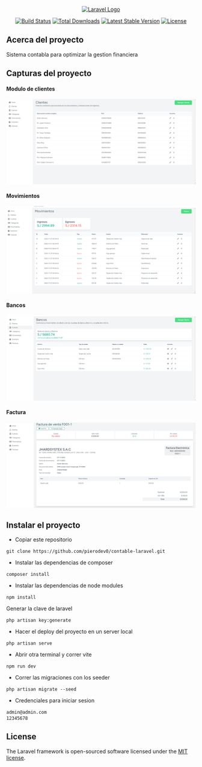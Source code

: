 <p align="center"><a href="https://laravel.com" target="_blank"><img src="https://raw.githubusercontent.com/laravel/art/master/logo-lockup/5%20SVG/2%20CMYK/1%20Full%20Color/laravel-logolockup-cmyk-red.svg" width="400" alt="Laravel Logo"></a></p>

<p align="center">
<a href="https://github.com/laravel/framework/actions"><img src="https://github.com/laravel/framework/workflows/tests/badge.svg" alt="Build Status"></a>
<a href="https://packagist.org/packages/laravel/framework"><img src="https://img.shields.io/packagist/dt/laravel/framework" alt="Total Downloads"></a>
<a href="https://packagist.org/packages/laravel/framework"><img src="https://img.shields.io/packagist/v/laravel/framework" alt="Latest Stable Version"></a>
<a href="https://packagist.org/packages/laravel/framework"><img src="https://img.shields.io/packagist/l/laravel/framework" alt="License"></a>
</p>

## Acerca del proyecto

Sistema contabla para optimizar la gestion financiera

## Capturas del proyecto
#### Modulo de clientes
![Descripción de la imagen](/public/readme/clientes.png)
#### Movimientos
![Descripción de la imagen](/public/readme/movimientos.png)
#### Bancos
![Descripción de la imagen](/public/readme/bancos.png)
#### Factura
![Descripción de la imagen](/public/readme/factura.png)

## Instalar el proyecto
- Copiar este repositorio 
```
git clone https://github.com/pierodev0/contable-laravel.git
```
- Instalar las dependencias de composer
```
composer install
```
- Instalar las dependencias de node modules
```
npm install
```
Generar la clave de laravel
```
php artisan key:generate
```
- Hacer el deploy del proyecto en un server local
```
php artisan serve
```
- Abrir otra terminal y correr vite
```
npm run dev
```
- Correr las migraciones con los seeder
```
php artisan migrate --seed
```
- Credenciales para iniciar sesion
```
admin@admin.com
12345678
```

## License

The Laravel framework is open-sourced software licensed under the [MIT license](https://opensource.org/licenses/MIT).

